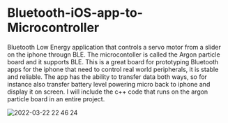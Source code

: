 # Bluetooth-iOS-app-to-Microcontroller
Bluetooth Low Energy application that controls a servo motor from a slider on the iphone througn BLE. The microcontoller is called the Argon particle board and it supports BLE. This is a great board for prototyping Bluetooth apps for the iphone that need to control real world peripherals, it is stable and reliable. The app has the ability to transfer data both ways, so for instance also transfer battery level powering micro back to iphone and display it on screen. I will include the c++ code that runs on the argon particle board in an entire project.

![2022-03-22 22 46 24](https://user-images.githubusercontent.com/6366030/159632171-228d64df-fb9b-48c5-b8e9-8362ba5f4604.gif)
